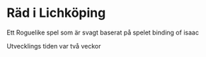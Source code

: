 # Räd i Lichköping

Ett Roguelike spel som är svagt baserat på spelet binding of isaac

Utvecklings tiden var två veckor
